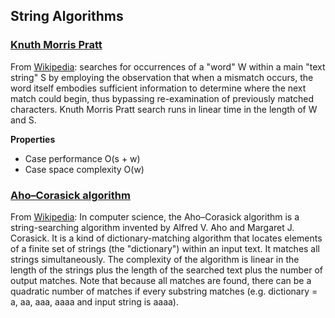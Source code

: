 ## String Algorithms

### [Knuth Morris Pratt](./knuth_morris_pratt.rs)
From [Wikipedia][kmp-wiki]: searches for occurrences of a "word" W within a main "text string" S by employing the observation that when a mismatch occurs, the word itself embodies sufficient information to determine where the next match could begin, thus bypassing re-examination of previously matched characters.
  Knuth Morris Pratt search runs in linear time in the length of W and S.

__Properties__
* Case performance  O(s + w)
* Case space complexity  O(w)

### [Aho–Corasick algorithm](./aho_corasick.rs)
From [Wikipedia][ac-algo-wiki]: In computer science, the Aho–Corasick algorithm is a string-searching algorithm invented by Alfred V. Aho and Margaret J. Corasick. It is a kind of dictionary-matching algorithm that locates elements of a finite set of strings (the "dictionary") within an input text. It matches all strings simultaneously. The complexity of the algorithm is linear in the length of the strings plus the length of the searched text plus the number of output matches. Note that because all matches are found, there can be a quadratic number of matches if every substring matches (e.g. dictionary = a, aa, aaa, aaaa and input string is aaaa).


[kmp-wiki]: https://en.wikipedia.org/wiki/Knuth–Morris–Pratt_algorithm
[ac-algo-wiki]: https://en.wikipedia.org/wiki/Aho–Corasick_algorithm
